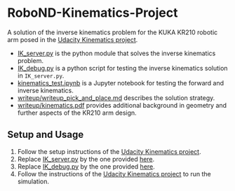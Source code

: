 # RoboND-Kinematics-Project
A solution of the inverse kinematics problem for the KUKA KR210 robotic arm posed in the [Udacity Kinematics project](https://github.com/udacity/RoboND-Kinematics-Project).

- [IK_server.py](https://github.com/S2H-Mobile/RoboND-Kinematics-Project/blob/master/IK_server.py) is the python module that solves the inverse kinematics problem.
- [IK_debug.py](https://github.com/S2H-Mobile/RoboND-Kinematics-Project/blob/master/IK_debug.py) is a python script for testing the inverse kinematics solution in ``IK_server.py``.
- [kinematics_test.ipynb](https://github.com/S2H-Mobile/RoboND-Kinematics-Project/blob/master/kinematics_test.ipynb) is a Jupyter notebook for testing the forward and inverse kinematics.
- [writeup/writeup_pick_and_place.md](https://github.com/S2H-Mobile/RoboND-Kinematics-Project/blob/master/writeup/writeup_pick_and_place.md) describes the solution strategy.
- [writeup/kinematics.pdf](https://github.com/S2H-Mobile/RoboND-Kinematics-Project/blob/master/writeup/kinematics.pdf) provides additional background in geometry and further aspects of the KR210 arm design.


## Setup and Usage 
1. Follow the setup instructions of the [Udacity Kinematics project](https://github.com/udacity/RoboND-Kinematics-Project).
2. Replace [IK_server.py](https://github.com/udacity/RoboND-Kinematics-Project/blob/master/kuka_arm/scripts/IK_server.py) by the one provided [here](https://github.com/S2H-Mobile/RoboND-Kinematics-Project/blob/master/IK_server.py).
3. Replace [IK_debug.py](https://github.com/udacity/RoboND-Kinematics-Project/blob/master/kuka_arm/scripts/IK_debug.py) by the one provided [here](https://github.com/S2H-Mobile/RoboND-Kinematics-Project/blob/master/IK_debug.py).
4. Follow the instructions of the [Udacity Kinematics project](https://github.com/udacity/RoboND-Kinematics-Project) to run the simulation.
